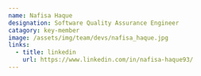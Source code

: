 ```yaml
---
name: Nafisa Haque
designation: Software Quality Assurance Engineer
catagory: key-member
image: /assets/img/team/devs/nafisa_haque.jpg
links:
  - title: linkedin
    url: https://www.linkedin.com/in/nafisa-haque93/
---
```


